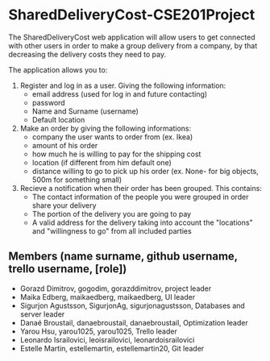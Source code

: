 # SharedDeliveryCost-CSE201Project

The SharedDeliveryCost web application will allow users to get connected with other users in order to make a group delivery from a company, by that decreasing the delivery costs they need to pay.

The application allows you to:

1. Register and log in as a user. Giving the following information:
   - email address (used for log in and future contacting)
   - password
   - Name and Surname (username)
   - Default location
2. Make an order by giving the following informations:
   - company the user wants to order from (ex. Ikea)
   - amount of his order
   - how much he is willing to pay for the shipping cost
   - location (if different from him default one)
   - distance willing to go to pick up his order (ex. None- for big objects, 500m for something small)
3. Recieve a notification when their order has been grouped. This contains:
   - The contact information of the people you were grouped in order share your delivery
   - The portion of the delivery you are going to pay
   - A valid address for the delivery taking into account the "locations" and "willingness to go" from all included parties

## Members (name surname, github username, trello username, [role])

- Gorazd Dimitrov, gogodim, gorazddimitrov, project leader
- Maika Edberg, maikaedberg, maikaedberg, UI leader
- Sigurjon Agustsson, SigurjonAg, sigurjonagustsson, Databases and server leader
- Danaé Broustail, danaebroustail, danaebroustail, Optimization leader
- Yarou Hsu, yarou1025, yarou1025, Trello leader
- Leonardo Israilovici, leoisrailovici, leonardoisrailovici
- Estelle Martin, estellemartin, estellemartin20, Git leader
